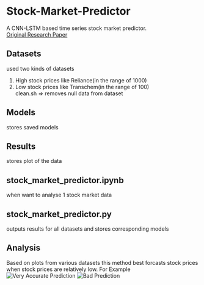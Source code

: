 # Stock-Market-Predictor
A CNN-LSTM based time series stock market predictor.  
[Original Research Paper](https://github.com/cyberbyte53/Stock-Market-Predictor/blob/main/CNN-LSTM.pdf)  
## Datasets
used two kinds of datasets 
1. High stock prices like Reliance(in the range of 1000)
2. Low stock prices like Transchem(in the range of 100)  
clean.sh => removes null data from dataset
## Models
stores saved models

## Results
stores plot of the data

## stock_market_predictor.ipynb
when want to analyse 1 stock market data
## stock_market_predictor.py
outputs results for all datasets and stores corresponding models

## Analysis
Based on plots from various datasets this method best forcasts stock prices when stock prices are relatively low.
For Example
![Very Accurate Prediction](https://github.com/cyberbyte53/Stock-Market-Predictor/blob/main/Results/TRANSCHEM.png)
![Bad Prediction](https://github.com/cyberbyte53/Stock-Market-Predictor/blob/main/Results/RELIANCE.png)
